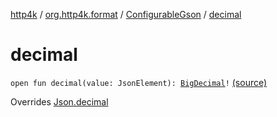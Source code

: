 [http4k](../../index.md) / [org.http4k.format](../index.md) / [ConfigurableGson](index.md) / [decimal](./decimal.md)

# decimal

`open fun decimal(value: JsonElement): `[`BigDecimal`](https://docs.oracle.com/javase/6/docs/api/java/math/BigDecimal.html)`!` [(source)](https://github.com/http4k/http4k/blob/master/http4k-format-gson/src/main/kotlin/org/http4k/format/internalGson.kt#L77)

Overrides [Json.decimal](../-json/decimal.md)

